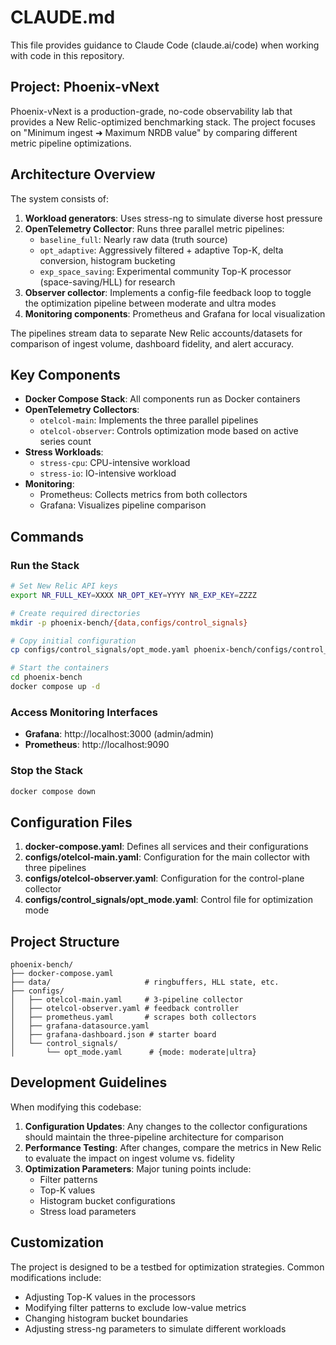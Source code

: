 # CLAUDE.md

This file provides guidance to Claude Code (claude.ai/code) when working with code in this repository.

## Project: Phoenix-vNext

Phoenix-vNext is a production-grade, no-code observability lab that provides a New Relic-optimized benchmarking stack. The project focuses on "Minimum ingest ➜ Maximum NRDB value" by comparing different metric pipeline optimizations.

## Architecture Overview

The system consists of:

1. **Workload generators**: Uses stress-ng to simulate diverse host pressure
2. **OpenTelemetry Collector**: Runs three parallel metric pipelines:
   - `baseline_full`: Nearly raw data (truth source)
   - `opt_adaptive`: Aggressively filtered + adaptive Top-K, delta conversion, histogram bucketing
   - `exp_space_saving`: Experimental community Top-K processor (space-saving/HLL) for research
3. **Observer collector**: Implements a config-file feedback loop to toggle the optimization pipeline between moderate and ultra modes
4. **Monitoring components**: Prometheus and Grafana for local visualization

The pipelines stream data to separate New Relic accounts/datasets for comparison of ingest volume, dashboard fidelity, and alert accuracy.

## Key Components

- **Docker Compose Stack**: All components run as Docker containers
- **OpenTelemetry Collectors**:
  - `otelcol-main`: Implements the three parallel pipelines
  - `otelcol-observer`: Controls optimization mode based on active series count
- **Stress Workloads**:
  - `stress-cpu`: CPU-intensive workload
  - `stress-io`: IO-intensive workload
- **Monitoring**:
  - Prometheus: Collects metrics from both collectors
  - Grafana: Visualizes pipeline comparison

## Commands

### Run the Stack

```bash
# Set New Relic API keys
export NR_FULL_KEY=XXXX NR_OPT_KEY=YYYY NR_EXP_KEY=ZZZZ

# Create required directories
mkdir -p phoenix-bench/{data,configs/control_signals}

# Copy initial configuration
cp configs/control_signals/opt_mode.yaml phoenix-bench/configs/control_signals/opt_mode.yaml

# Start the containers
cd phoenix-bench
docker compose up -d
```

### Access Monitoring Interfaces

- **Grafana**: http://localhost:3000 (admin/admin)
- **Prometheus**: http://localhost:9090

### Stop the Stack

```bash
docker compose down
```

## Configuration Files

1. **docker-compose.yaml**: Defines all services and their configurations
2. **configs/otelcol-main.yaml**: Configuration for the main collector with three pipelines
3. **configs/otelcol-observer.yaml**: Configuration for the control-plane collector
4. **configs/control_signals/opt_mode.yaml**: Control file for optimization mode

## Project Structure

```
phoenix-bench/
├── docker-compose.yaml
├── data/                     # ringbuffers, HLL state, etc.
├── configs/
│   ├── otelcol-main.yaml     # 3-pipeline collector
│   ├── otelcol-observer.yaml # feedback controller  
│   ├── prometheus.yaml       # scrapes both collectors
│   ├── grafana-datasource.yaml
│   ├── grafana-dashboard.json # starter board
│   └── control_signals/
│       └── opt_mode.yaml      # {mode: moderate|ultra}
```

## Development Guidelines

When modifying this codebase:

1. **Configuration Updates**: Any changes to the collector configurations should maintain the three-pipeline architecture for comparison
2. **Performance Testing**: After changes, compare the metrics in New Relic to evaluate the impact on ingest volume vs. fidelity
3. **Optimization Parameters**: Major tuning points include:
   - Filter patterns
   - Top-K values
   - Histogram bucket configurations
   - Stress load parameters

## Customization

The project is designed to be a testbed for optimization strategies. Common modifications include:
- Adjusting Top-K values in the processors
- Modifying filter patterns to exclude low-value metrics
- Changing histogram bucket boundaries
- Adjusting stress-ng parameters to simulate different workloads